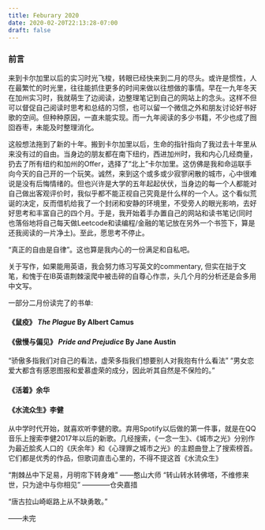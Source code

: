 ```yaml
---
title: Feburary 2020
date: 2020-02-20T22:13:28-07:00
draft: false
---
```

### 前言 
来到卡尔加里以后的实习时光飞梭，转眼已经快来到二月的尽头。或许是惯性，人在最繁忙的时光里，往往能抓住更多的时间来做以往想做的事情。早在一九年冬天在加州实习时，我就萌生了边阅读，边整理笔记到自己的网站上的念头。这样不但可以督促自己阅读时思考和总结的习惯，也可以留一个微信之外和朋友讨论好书好歌的空间。但种种原因，一直未能实现。而一九年阅读的多少书籍，不少也成了囫囵吞枣，未能及时整理消化。

这般想法拖到了新的十年。搬到卡尔加里以后，生命的指针指向了我过去十年里从来没有过的自由。当身边的朋友都在南下纽约，西进加州时，我和内心几经商量，扔去了所有纽约和加州的Offer，选择了“北上”卡尔加里。这仿佛是我和命运联手向今天的自己开的一个玩笑。诚然，来到这个或多或少寂寥闲散的城市，心中很难说是没有后悔情绪的。但也兴许是大学的五年起起伏伏，当身边的每一个人都能对自己做出客观评价时，我似乎都不能正视自己究竟是什么样的一个人。这个看似荒诞的决定，反而借机给我了一个封闭和安静的环境里，不受旁人的眼光影响，去好好思考和丰富自己的四个月。于是，我开始着手办置自己的网站和读书笔记(同时也落俗地将自己每天做Leetcode和读编程/金融的笔记放在另外一个书签下，算是还我阅读的一片净土)。至此，愿思考不停止。

“真正的自由是自律”。这也算是我内心的一份满足和自私吧。

关于写作，如果能用英语，我会努力练习写英文的commentary, 但实在拙于文笔，和愧于在IB英语荆棘滚爬中被击碎的自尊心作祟，头几个月的分析还是会多用中文写。

一部分二月份读完了的书单:

#### 《鼠疫》 *The Plague* By Albert Camus 

#### 《傲慢与偏见》 *Pride and Prejudice* By Jane Austin
“骄傲多指我们对自己的看法，虚荣多指我们想要别人对我抱有什么看法”
“男女恋爱大都含有感恩图报和爱慕虚荣的成分，因此听其自然是不保险的。”

#### 《活着》余华

#### 《水流众生》李健

从中学时代开始，就喜欢听李健的歌。弃用Spotify以后做的第一件事，就是在QQ音乐上搜索李健2017年以后的新歌。几经搜索，《一念一生》、《城市之光》分别作为最近脍炙人口的《庆余年》和《心理罪之城市之光》的主题曲登上了搜索榜首。它们都是优秀的作品，但歌词直击心里的，不得不提这首《水流众生》

“荆棘丛中下足易，月明帘下转身难” ——憨山大师 
“转山转水转佛塔，不维修来世，只为途中与你相见” ————仓央嘉措

“唐古拉山崎岖路上从不缺勇敢。”

——未完



